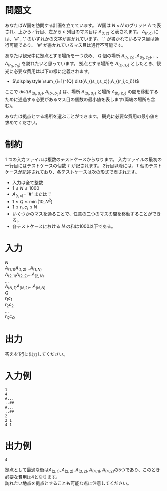 # 問題文

あなたはW国を訪問する計画を立てています。
W国は $N × N$ のグリッド $A$ で表され、上から $r$ 行目、左から $c$ 列目のマス目は $A_{(r,c)}$ と表されます。
$A_{(r,c)}$ には、'#' , '.' のいずれかの文字が書かれています。
'.' が書かれているマス目は通行可能であり、 '#' が書かれているマス目は通行不可能です。

あなたは観光中に拠点とする場所を一つ決め、 $Q$ 個の場所 $A_{(r_1,c_1)},A_{(r_2,c_2)}, ... , A_{(r_Q,c_Q)}$ を訪れたいと思っています。
拠点とする場所を $A_{(s_r,s_c)}$ としたとき、観光に必要な費用は以下の様に定義されます。

- $\displaystyle \sum_{i=1}^{Q} dist(A_{(s_r,s_c)},A_{(r_i,c_i)})$

ここで $dist(A_{(a_r,a_c)},A_{(b_r,b_c)})$ は、場所 $A_{(a_r,a_c)}$ と場所 $A_{(b_r,b_c)}$ の間を移動するために通過する必要があるマス目の個数の最小値を表します(両端の場所も含む)。

あなたは拠点とする場所を選ぶことができます。
観光に必要な費用の最小値を求めてください。

# 制約
1 つの入力ファイルは複数のテストケースからなります。
入力ファイルの最初の一行目にはテストケースの個数 $T$ が記されます。
2行目以降には、$T$ 個のテストケースが記述されており、各テストケースは次の形式で表されます。

* 入力は全て整数  
* $1 \leq N \leq 1000$  
* $A_{(r,c)}=$ '#' または '.'  
* $1 \leq Q \leq \min(10,N^2)$  
* $1 \leq r_i, c_i \leq N$  
* いくつかのマスを通ることで、任意の二つのマスの間を移動することができる。
* 各テストケースにおける $N$ の和は1000以下である。
# 入力


$N$  
$A_{(1,1)} A_{(1,2)}  ...   A_{(1,N)}$  
$A_{(2,1)} A_{(2,2)}  ...   A_{(2,N)}$  
$...$  
$A_{(N,1)} A_{(N,2)}  ...   A_{(N,N)}$  
$Q$  
$r_1 c_1$  
$r_2 c_2$  
...  
$r_Q c_Q$  

# 出力
答えを1行に出力してください。

# 入力例

```
1
4  
#...  
..## 
#... 
..##
2
2 1  
4 1
```

# 出力例

```
4
```
拠点として最適な街は$A_{(2,1)},A_{(2,2)},A_{(3,2)},A_{(4,1)},A_{(4,2)}$の5つであり、このとき必要な費用は4となります。   
訪れたい地点を拠点とすることも可能な点に注意してください。

